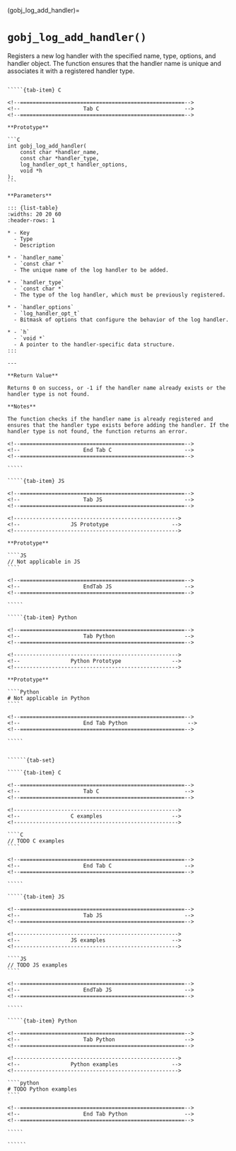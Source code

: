 <!-- ============================================================== -->
(gobj_log_add_handler)=
# `gobj_log_add_handler()`
<!-- ============================================================== -->

Registers a new log handler with the specified name, type, options, and handler object. The function ensures that the handler name is unique and associates it with a registered handler type.

<!------------------------------------------------------------>
<!--                    Prototypes                          -->
<!------------------------------------------------------------>

``````{tab-set}

`````{tab-item} C

<!--====================================================-->
<!--                    Tab C                           -->
<!--====================================================-->

**Prototype**

```C
int gobj_log_add_handler(
    const char *handler_name,
    const char *handler_type,
    log_handler_opt_t handler_options,
    void *h
);
```

**Parameters**

::: {list-table}
:widths: 20 20 60
:header-rows: 1

* - Key
  - Type
  - Description

* - `handler_name`
  - `const char *`
  - The unique name of the log handler to be added.

* - `handler_type`
  - `const char *`
  - The type of the log handler, which must be previously registered.

* - `handler_options`
  - `log_handler_opt_t`
  - Bitmask of options that configure the behavior of the log handler.

* - `h`
  - `void *`
  - A pointer to the handler-specific data structure.
:::

---

**Return Value**

Returns 0 on success, or -1 if the handler name already exists or the handler type is not found.

**Notes**

The function checks if the handler name is already registered and ensures that the handler type exists before adding the handler. If the handler type is not found, the function returns an error.

<!--====================================================-->
<!--                    End Tab C                       -->
<!--====================================================-->

`````

`````{tab-item} JS

<!--====================================================-->
<!--                    Tab JS                          -->
<!--====================================================-->

<!---------------------------------------------------->
<!--                JS Prototype                    -->
<!---------------------------------------------------->

**Prototype**

````JS
// Not applicable in JS
````

<!--====================================================-->
<!--                    EndTab JS                       -->
<!--====================================================-->

`````

`````{tab-item} Python

<!--====================================================-->
<!--                    Tab Python                      -->
<!--====================================================-->

<!---------------------------------------------------->
<!--                Python Prototype                -->
<!---------------------------------------------------->

**Prototype**

````Python
# Not applicable in Python
````

<!--====================================================-->
<!--                    End Tab Python                   -->
<!--====================================================-->

`````

``````

<!------------------------------------------------------------>
<!--                    Examples                            -->
<!------------------------------------------------------------>

```````{dropdown} Examples

``````{tab-set}

`````{tab-item} C

<!--====================================================-->
<!--                    Tab C                           -->
<!--====================================================-->

<!---------------------------------------------------->
<!--                C examples                      -->
<!---------------------------------------------------->

````C
// TODO C examples
````

<!--====================================================-->
<!--                    End Tab C                       -->
<!--====================================================-->

`````

`````{tab-item} JS

<!--====================================================-->
<!--                    Tab JS                          -->
<!--====================================================-->

<!---------------------------------------------------->
<!--                JS examples                     -->
<!---------------------------------------------------->

````JS
// TODO JS examples
````

<!--====================================================-->
<!--                    EndTab JS                       -->
<!--====================================================-->

`````

`````{tab-item} Python

<!--====================================================-->
<!--                    Tab Python                      -->
<!--====================================================-->

<!---------------------------------------------------->
<!--                Python examples                 -->
<!---------------------------------------------------->

````python
# TODO Python examples
````

<!--====================================================-->
<!--                    End Tab Python                  -->
<!--====================================================-->

`````

``````

```````

